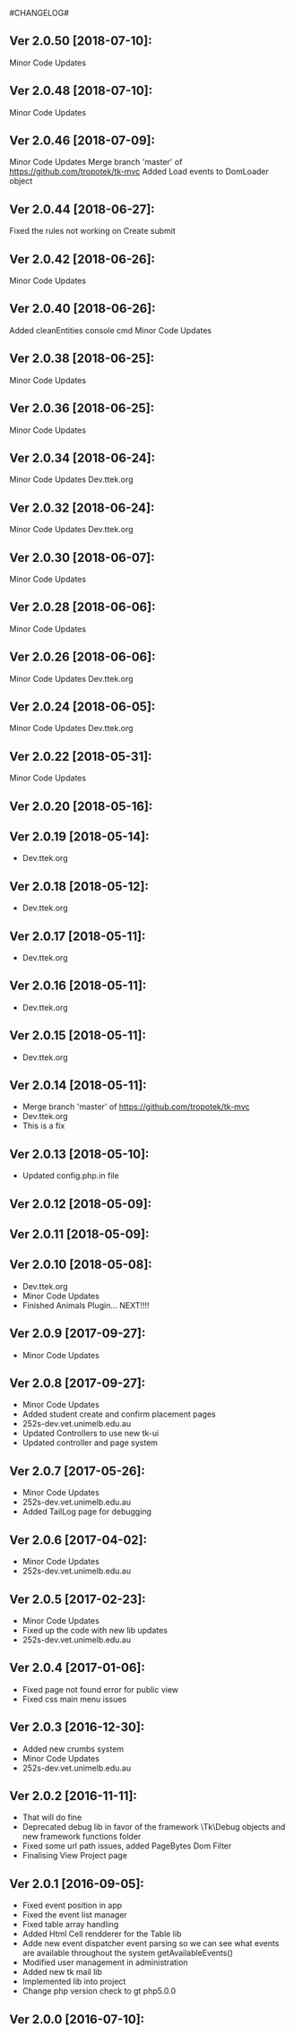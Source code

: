 #CHANGELOG#

Ver 2.0.50 [2018-07-10]:
-------------------------------
Minor Code Updates


Ver 2.0.48 [2018-07-10]:
-------------------------------
Minor Code Updates


Ver 2.0.46 [2018-07-09]:
-------------------------------
Minor Code Updates
Merge branch 'master' of https://github.com/tropotek/tk-mvc
Added Load events to DomLoader object


Ver 2.0.44 [2018-06-27]:
-------------------------------
Fixed the rules not working on Create submit


Ver 2.0.42 [2018-06-26]:
-------------------------------
Minor Code Updates


Ver 2.0.40 [2018-06-26]:
-------------------------------
Added cleanEntities console cmd
Minor Code Updates


Ver 2.0.38 [2018-06-25]:
-------------------------------
Minor Code Updates


Ver 2.0.36 [2018-06-25]:
-------------------------------
Minor Code Updates


Ver 2.0.34 [2018-06-24]:
-------------------------------
Minor Code Updates
Dev.ttek.org


Ver 2.0.32 [2018-06-24]:
-------------------------------
Minor Code Updates
Dev.ttek.org


Ver 2.0.30 [2018-06-07]:
-------------------------------
Minor Code Updates


Ver 2.0.28 [2018-06-06]:
-------------------------------
Minor Code Updates


Ver 2.0.26 [2018-06-06]:
-------------------------------
Minor Code Updates
Dev.ttek.org


Ver 2.0.24 [2018-06-05]:
-------------------------------
Minor Code Updates
Dev.ttek.org


Ver 2.0.22 [2018-05-31]:
-------------------------------
Minor Code Updates


Ver 2.0.20 [2018-05-16]:
-------------------------------


Ver 2.0.19 [2018-05-14]:
-------------------------------
 - Dev.ttek.org


Ver 2.0.18 [2018-05-12]:
-------------------------------
 - Dev.ttek.org


Ver 2.0.17 [2018-05-11]:
-------------------------------
 - Dev.ttek.org


Ver 2.0.16 [2018-05-11]:
-------------------------------
 - Dev.ttek.org


Ver 2.0.15 [2018-05-11]:
-------------------------------
 - Dev.ttek.org


Ver 2.0.14 [2018-05-11]:
-------------------------------
 - Merge branch 'master' of https://github.com/tropotek/tk-mvc
 - Dev.ttek.org
 - This is a fix


Ver 2.0.13 [2018-05-10]:
-------------------------------
 - Updated config.php.in file


Ver 2.0.12 [2018-05-09]:
-------------------------------


Ver 2.0.11 [2018-05-09]:
-------------------------------


Ver 2.0.10 [2018-05-08]:
-------------------------------
 - Dev.ttek.org
 - Minor Code Updates
 - Finished Animals Plugin... NEXT!!!!


Ver 2.0.9 [2017-09-27]:
-------------------------------
 - Minor Code Updates


Ver 2.0.8 [2017-09-27]:
-------------------------------
 - Minor Code Updates
 - Added student create and confirm placement pages
 - 252s-dev.vet.unimelb.edu.au
 - Updated Controllers to use new tk-ui
 - Updated controller and page system


Ver 2.0.7 [2017-05-26]:
-------------------------------
 - Minor Code Updates
 - 252s-dev.vet.unimelb.edu.au
 - Added TailLog page for debugging


Ver 2.0.6 [2017-04-02]:
-------------------------------
 - Minor Code Updates
 - 252s-dev.vet.unimelb.edu.au


Ver 2.0.5 [2017-02-23]:
-------------------------------
 - Minor Code Updates
 - Fixed up the code with new lib updates
 - 252s-dev.vet.unimelb.edu.au


Ver 2.0.4 [2017-01-06]:
-------------------------------
 - Fixed page not found error for public view
 - Fixed css main menu issues


Ver 2.0.3 [2016-12-30]:
-------------------------------
 - Added new crumbs system
 - Minor Code Updates
 - 252s-dev.vet.unimelb.edu.au


Ver 2.0.2 [2016-11-11]:
-------------------------------
 - That will do fine
 - Deprecated debug lib in favor of the framework \Tk\Debug objects and new framework functions folder
 - Fixed some url path issues, added PageBytes Dom Filter
 - Finalising View Project page


Ver 2.0.1 [2016-09-05]:
-------------------------------
 - Fixed event position in app
 - Fixed the event list manager
 - Fixed table array handling
 - Added Html Cell rendderer for the Table lib
 - Adde new event dispatcher event parsing so we can see what events are available throughout the
   system getAvailableEvents()
 - Modified user management in administration
 - Added new tk mail lib
 - Implemented lib into project
 - Change php version check to gt php5.0.0


Ver 2.0.0 [2016-07-10]:
-------------------------------


